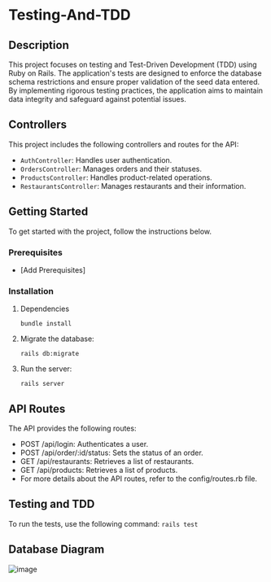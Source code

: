 # Testing-And-TDD

## Description

This project focuses on testing and Test-Driven Development (TDD) using Ruby on Rails. The application's tests are designed to enforce the database schema restrictions and ensure proper validation of the seed data entered. By implementing rigorous testing practices, the application aims to maintain data integrity and safeguard against potential issues.

## Controllers

This project includes the following controllers and routes for the API:

- `AuthController`: Handles user authentication.
- `OrdersController`: Manages orders and their statuses.
- `ProductsController`: Handles product-related operations.
- `RestaurantsController`: Manages restaurants and their information.

## Getting Started

To get started with the project, follow the instructions below.

### Prerequisites

- [Add Prerequisites]

### Installation

1. Dependencies
   
   `bundle install`
   
2. Migrate the database:
   
   `rails db:migrate`

3. Run the server:

   `rails server`

## API Routes
The API provides the following routes:

- POST /api/login: Authenticates a user.
- POST /api/order/:id/status: Sets the status of an order.
- GET /api/restaurants: Retrieves a list of restaurants.
- GET /api/products: Retrieves a list of products.
- For more details about the API routes, refer to the config/routes.rb file.

## Testing and TDD

To run the tests, use the following command:
`rails test`

## Database Diagram

![image](https://github.com/mlouellette/Testing-And-TDD/assets/112026857/378306f2-6eaa-4b5f-8768-d58d9f6aafd4)






